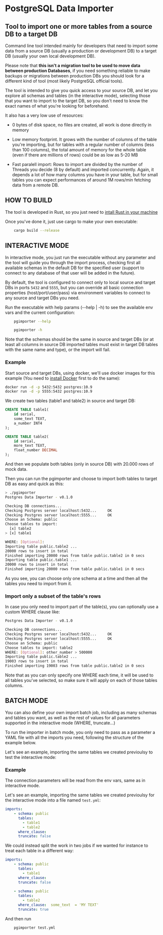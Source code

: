 # PostgreSQL Data Importer

## Tool to import one or more tables from a source DB to a target DB

Command line tool intended mainly for developers that need to import some data from a source DB (usually a production or development DB) to a target DB (usually your own local development DB).

Please note that **this isn't a migration tool to be used to move data between production Databases**, if you need something reliable to make backups or migrations between production DBs you should look for a different kind of tool (most likely PostgreSQL official tools).

The tool is intended to give you quick access to your source DB, and let you explore all schemas and tables (in the interactive mode), selecting those that you want to import to the target DB, so you don't need to know the exact names of what you're looking for beforehand.

It also has a very low use of resources:

- 0 bytes of disk space, no files are created, all work is done directly in memory

- Low memory footprint. It grows with the number of columns of the table you're importing, but for tables with a regular number of columns (less than 100 columns), the total amount of memory for the whole table (even if there are millions of rows) could be as low as 5-20 MB

- Fast paralell import: Rows to import are divided by the number of Threads you decide (8 by default) and imported concurrently.
  Again, it depends a lot of how many columns you have in your table, but for small tables you can expect performances of around 1M rows/min fetching data from a remote DB.

## HOW TO BUILD

The tool is developed in Rust, so you just need to [intall Rust in your machine](https://www.rust-lang.org/tools/install)

Once you've done it, just use cargo to make your own executable:

```bash
    cargo build --release
```

## INTERACTIVE MODE

In interactive mode, you just run the executable without any parameter and the tool will guide you through the import process, checking first all available schemas in the default DB for the specified user (support to connect to any database of that user will be added in the future).

By default, the tool is configured to connect only to local source and target DBs in ports `5432` and `5555`, but you can override all basic connection properties (host/port/user/pass) via environment variables to connect to any source and target DBs you need. 

Run the executable with help params (--help | -h) to see the available env vars and the current configuration:

```bash
    pgimporter --help
```

```bash
    pgimporter -h
```

Note that the schemas should be the same in source and target DBs (or at least all columns in source DB imported tables must exist in target DB tables with the same name and type), or the import will fail.

### Example

Start source and target DBs, using docker, we'll use docker images for this example (You need to [install Docker](https://docs.docker.com/get-docker/) first to do the same):

```bash
docker run -d -p 5432:5432 postgres:10.9
docker run -d -p 5555:5432 postgres:10.9
```

We create two tables (table1 and table2) in source and target DB:
```sql
CREATE TABLE table1(
	id serial,
	some_text TEXT,
	a_number INT4
);

CREATE TABLE table2(
	id serial,
	more_text TEXT,
	float_number DECIMAL
);
```

And then we populate both tables (only in source DB) with 20.000 rows of mock data.

Then you can run the pgimporter and choose to import both tables to target DB as easy and quick as this:

```bash
> ./pgimporter
Postgres Data Importer - v0.1.0

Checking DB connections...
Checking Postgres server localhost:5432...     OK
Checking Postgres server localhost:5555...     OK
Choose an Schema: public
Choose tables to import:
  [x] table2
> [x] table1

WHERE: [Optional]: 
Importing table public.table2 ...
20000 rows to insert in total
Finished importing 20000 rows from table public.table2 in 0 secs
Importing table public.table1 ...
20000 rows to insert in total
Finished importing 20000 rows from table public.table1 in 0 secs

```
As you see, you can choose only one schema at a time and then all the tables you need to import from it.

### Import only a subset of the table's rows
In case you only need to import part of the table(s), you can optionally use a custom WHERE clause like:

```bash
Postgres Data Importer - v0.1.0

Checking DB connections...
Checking Postgres server localhost:5432...     OK
Checking Postgres server localhost:5555...     OK
Choose an Schema: public
Choose tables to import: table2
WHERE: [Optional]: other_number > 500000
Importing table public.table2 ...
19003 rows to insert in total
Finished importing 19003 rows from table public.table2 in 0 secs

```

Note that as you can only specify one WHERE each time, it will be used to all tables you've selected, so make sure it will apply on each of those tables columns.

## BATCH MODE

You can also define your own import batch job, including as many schemas and tables you want, as well as the rest of values for all parameters supported in the interactive mode (WHERE, truncate...)

To run the importer in batch mode, you only need to pass as a parameter a YAML file with all the imports you need, following the structure of the example below.

Let's see an example, importing the same tables we created previoulsy to test the interactive mode:

### Example
The connection parameters will be read from the env vars, same as in interactive mode.

Let's see an example, importing the same tables we created previoulsy for the interactive mode into a file named `test.yml`:

```yaml
imports:
    - schema: public
      tables:
        - table1
        - table2
      where_clause:
      truncate: false
```

We could instead split the work in two jobs if we wanted for instance to treat each table in a different way:

```yaml
imports:
    - schema: public
      tables:
        - table1
      where_clause:
      truncate: false
      
    - schema: public
      tables:
        - table2
      where_clause:  some_text  = 'MY TEXT'
      truncate: true
```

And then run

```
	pgimporter test.yml
```